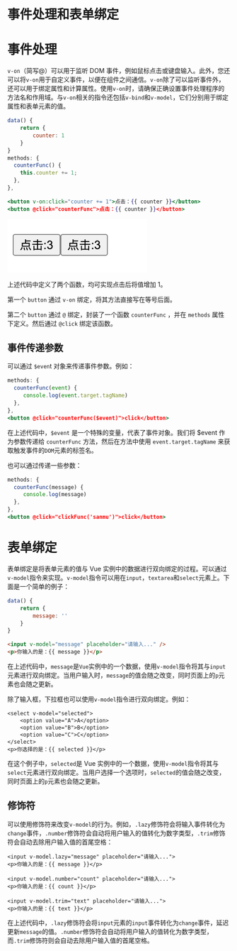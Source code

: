 # 事件处理和表单绑定

# 事件处理

`v-on`（简写@）可以用于监听 DOM 事件，例如鼠标点击或键盘输入。此外，您还可以将`v-on`用于自定义事件，以便在组件之间通信。`v-on`除了可以监听事件外，还可以用于绑定属性和计算属性。使用`v-on`时，请确保正确设置事件处理程序的方法名和作用域。与`v-on`相关的指令还包括`v-bind`和`v-model`，它们分别用于绑定属性和表单元素的值。

```jsx
data() {
	return {
		counter: 1
	}
}
methods: {
  counterFunc() {
    this.counter += 1;
  },
},
```

```jsx
<button v-on:click="counter += 1">点击：{{ counter }}</button>
<button @click="counterFunc">点击：{{ counter }}</button>
```

![Untitled](04%20%E4%BA%8B%E4%BB%B6%E5%A4%84%E7%90%86%E5%92%8C%E8%A1%A8%E5%8D%95%E7%BB%91%E5%AE%9A%20cecefd5076b34246bc041e9d0d7582b9/Untitled.png)

上述代码中定义了两个函数，均可实现点击后将值增加 1。

第一个 `button` 通过 `v-on` 绑定，将其方法直接写在等号后面。

第二个 `button` 通过 `@` 绑定，封装了一个函数 `counterFunc` ，并在 `methods` 属性下定义。然后通过 `@click` 绑定该函数。

## 事件传递参数

可以通过 `$even`t 对象来传递事件参数。例如：

```jsx
methods: {
  counterFunc(event) {
     console.log(event.target.tagName)
  },
},
<button @click="counterFunc($event)">click</button>

```

在上述代码中，`$event` 是一个特殊的变量，代表了事件对象。我们将 $event 作为参数传递给 `counterFunc` 方法，然后在方法中使用 `event.target.tagName` 来获取触发事件的`DOM`元素的标签名。

也可以通过传递一些参数：

```jsx
methods: {
  counterFunc(message) {
     console.log(message)
  },
},
<button @click="clickFunc('sanmu')">click</button>
```

# 表单绑定

表单绑定是将表单元素的值与 Vue 实例中的数据进行双向绑定的过程。可以通过`v-model`指令来实现。`v-model`指令可以用在`input`，`textarea`和`select`元素上。下面是一个简单的例子：

```jsx
data() {
    return {
        message: ''
    }
}
```

```html
<input v-model="message" placeholder="请输入..." />
<p>你输入的是：{{ message }}</p>
```

在上述代码中，`message`是`Vue`实例中的一个数据，使用`v-model`指令将其与`input`元素进行双向绑定。当用户输入时，`message`的值会随之改变，同时页面上的`p`元素也会随之更新。

除了输入框，下拉框也可以使用`v-model`指令进行双向绑定。例如：

```
<select v-model="selected">
    <option value="A">A</option>
    <option value="B">B</option>
    <option value="C">C</option>
</select>
<p>你选择的是：{{ selected }}</p>

```

在这个例子中，`selected`是 Vue 实例中的一个数据，使用`v-model`指令将其与`select`元素进行双向绑定。当用户选择一个选项时，`selected`的值会随之改变，同时页面上的`p`元素也会随之更新。

## 修饰符

可以使用修饰符来改变`v-model`的行为。例如，`.lazy`修饰符会将输入事件转化为`change`事件，`.number`修饰符会自动将用户输入的值转化为数字类型，`.trim`修饰符会自动去除用户输入值的首尾空格：

```
<input v-model.lazy="message" placeholder="请输入...">
<p>你输入的是：{{ message }}</p>

<input v-model.number="count" placeholder="请输入...">
<p>你输入的是：{{ count }}</p>

<input v-model.trim="text" placeholder="请输入...">
<p>你输入的是：{{ text }}</p>

```

在上述代码中，`.lazy`修饰符会将`input`元素的`input`事件转化为`change`事件，延迟更新`message`的值。`.number`修饰符会自动将用户输入的值转化为数字类型，而`.trim`修饰符则会自动去除用户输入值的首尾空格。
